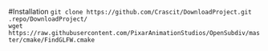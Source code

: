 #Installation
`git clone https://github.com/Crascit/DownloadProject.git .repo/DownloadProject/`  
`wget https://raw.githubusercontent.com/PixarAnimationStudios/OpenSubdiv/master/cmake/FindGLFW.cmake`